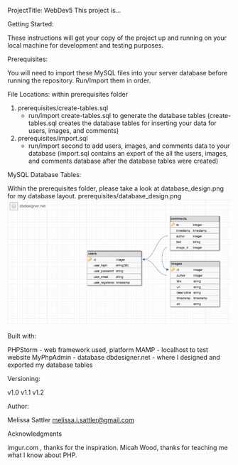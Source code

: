 ProjectTitle: WebDev5
This project is...

Getting Started:

These instructions will get your copy of the project up and running on your local machine for development and testing purposes.

Prerequisites:

You will need to import these MySQL files into your server database before running the repository.
Run/Import them in order.

File Locations: within prerequisites folder

1. prerequisites/create-tables.sql 
    - run/import create-tables.sql to generate the database tables
    (create-tables.sql creates the database tables for inserting your data for users, images, and comments)
2. prerequisites/import.sql 
    - run/import second to add users, images, and comments data to your database
    (import.sql contains an export of the all the users, images, and comments database after the database tables were created)

MySQL Database Tables: 

Within the prerequisites folder, please take a look at database_design.png for my database layout.
prerequisites/database_design.png
![alt text](prerequisites/database_design.png)


Built with:

PHPStorm - web framework used, platform
MAMP - localhost to test website
MyPhpAdmin - database
dbdesigner.net - where I designed and exported my database tables

Versioning:

v1.0
v1.1
v1.2

Author:

Melissa Sattler <melissa.i.sattler@gmail.com>

Acknowledgments

imgur.com , thanks for the inspiration.
Micah Wood, thanks for teaching me what I know about PHP.

